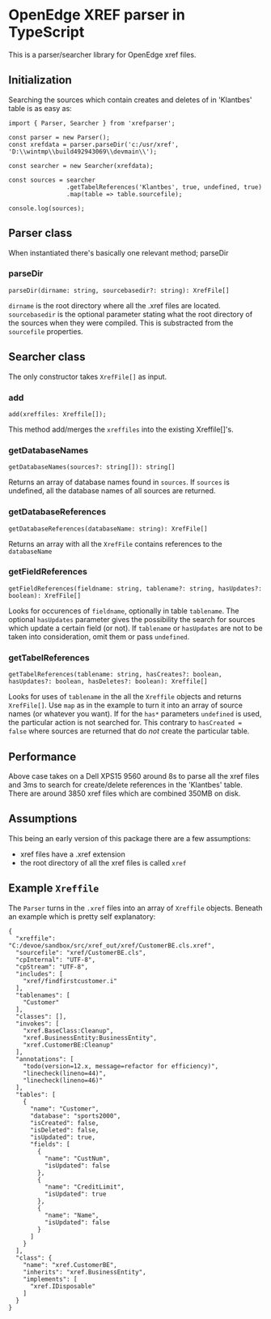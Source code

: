 # OpenEdge XREF parser in TypeScript

This is a parser/searcher library for OpenEdge xref files.

## Initialization

Searching the sources which contain creates and deletes of in 'Klantbes' table is as easy as:

```
import { Parser, Searcher } from 'xrefparser';

const parser = new Parser();
const xrefdata = parser.parseDir('c:/usr/xref', 'D:\\wintmp\\build492943069\\devmain\\');

const searcher = new Searcher(xrefdata);

const sources = searcher
                .getTabelReferences('Klantbes', true, undefined, true)
                .map(table => table.sourcefile);

console.log(sources);

```

## Parser class
When instantiated there's basically one relevant method; parseDir

### parseDir
```
parseDir(dirname: string, sourcebasedir?: string): XrefFile[]
```

`dirname` is the root directory where all the .xref files are located.
`sourcebasedir` is the optional parameter stating what the root directory of the sources when they were compiled. This is substracted from the `sourcefile` properties.

## Searcher class
The only constructor takes `XrefFile[]` as input.

### add
```
add(xreffiles: Xreffile[]);
```

This method add/merges the `xreffiles` into the existing Xreffile[]'s.

### getDatabaseNames
```
getDatabaseNames(sources?: string[]): string[]
```

Returns an array of database names found in `sources`. If `sources` is undefined, all the database names of all sources are returned.

### getDatabaseReferences
```
getDatabaseReferences(databaseName: string): XrefFile[]
```

Returns an array  with all the `XrefFile` contains references to the `databaseName`

### getFieldReferences
```
getFieldReferences(fieldname: string, tablename?: string, hasUpdates?: boolean): XrefFile[]
```

Looks for occurences of `fieldname`, optionally in table `tablename`. The optional `hasUpdates` parameter gives the possibility the search for sources which update a certain field (or not). If `tablename` or `hasUpdates` are not to be taken into consideration, omit them or pass `undefined`.


### getTabelReferences
```
getTabelReferences(tablename: string, hasCreates?: boolean, hasUpdates?: boolean, hasDeletes?: boolean): Xreffile[]
```

Looks for uses of `tablename` in the all the `Xreffile` objects and returns `XrefFile[]`. Use `map` as in the example to turn it into an array of source names (or whatever you want). If for the `has*` parameters `undefined` is used, the particular action is not searched for. This contrary to `hasCreated = false` where sources are returned that do *not* create the particular table.

## Performance
Above case takes on a Dell XPS15 9560 around 8s to parse all the xref files and 3ms to search for create/delete references in the 'Klantbes' table.
There are around 3850 xref files which are combined 350MB on disk.

## Assumptions
This being an early version of this package there are a few assumptions:
- xref files have a .xref extension
- the root directory of all the xref files is called `xref`

## Example `Xreffile`
The `Parser` turns in the `.xref` files into an array of `Xreffile` objects. Beneath an example which is pretty self explanatory:
```
{
  "xreffile": "C:/devoe/sandbox/src/xref_out/xref/CustomerBE.cls.xref",
  "sourcefile": "xref/CustomerBE.cls",
  "cpInternal": "UTF-8",
  "cpStream": "UTF-8",
  "includes": [
    "xref/findfirstcustomer.i"
  ],
  "tablenames": [
    "Customer"
  ],
  "classes": [],
  "invokes": [
    "xref.BaseClass:Cleanup",
    "xref.BusinessEntity:BusinessEntity",
    "xref.CustomerBE:Cleanup"
  ],
  "annotations": [
    "todo(version=12.x, message=refactor for efficiency)",
    "linecheck(lineno=44)",
    "linecheck(lineno=46)"
  ],
  "tables": [
    {
      "name": "Customer",
      "database": "sports2000",
      "isCreated": false,
      "isDeleted": false,
      "isUpdated": true,
      "fields": [
        {
          "name": "CustNum",
          "isUpdated": false
        },
        {
          "name": "CreditLimit",
          "isUpdated": true
        },
        {
          "name": "Name",
          "isUpdated": false
        }
      ]
    }
  ],
  "class": {
    "name": "xref.CustomerBE",
    "inherits": "xref.BusinessEntity",
    "implements": [
      "xref.IDisposable"
    ]
  }
}
```